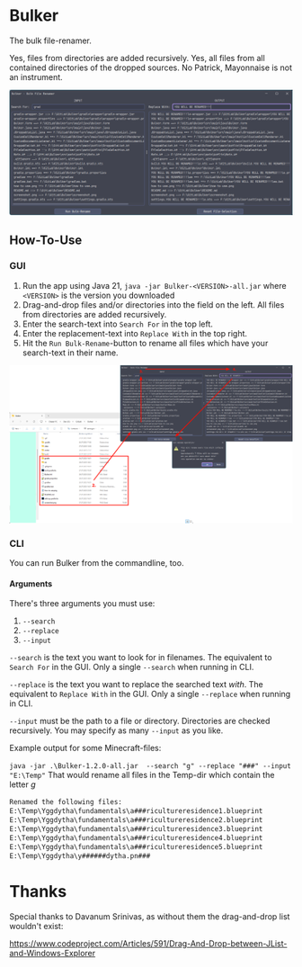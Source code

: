# Bulker

The bulk file-renamer.

Yes, files from directories are added recursively. Yes, all files from all contained directories of the dropped sources.
No Patrick, Mayonnaise is not an instrument.

![screenshot.png](screenshot.png)

## How-To-Use

### GUI

1. Run the app using Java 21, `java -jar Bulker-<VERSION>-all.jar` where `<VERSION>` is the version you downloaded
2. Drag-and-drop files and/or directories into the field on the left. All files from directories are added recursively.
3. Enter the search-text into `Search For` in the top left.
4. Enter the replacement-text into `Replace With` in the top right.
5. Hit the `Run Bulk-Rename`-button to rename all files which have your search-text in their name.

![how-to-use.png](how-to-use.png)

### CLI

You can run Bulker from the commandline, too.

#### Arguments

There's three arguments you must use:

1. `--search`
2. `--replace`
3. `--input`

`--search` is the text you want to look for in filenames. The equivalent to `Search For` in the GUI. Only a single `--search` when running in CLI.

`--replace` is the text you want to replace the searched text *with*. The equivalent to `Replace With` in the GUI. Only a single `--replace` when running in CLI.

`--input` must be the path to a file or directory. Directories are checked recursively. You may specify as many `--input` as you like.

Example output for some Minecraft-files:

`java -jar .\Bulker-1.2.0-all.jar  --search "g" --replace "###" --input "E:\Temp"`
That would rename all files in the Temp-dir which contain the letter *g*

```
Renamed the following files:
E:\Temp\Yggdytha\fundamentals\a###ricultureresidence1.blueprint
E:\Temp\Yggdytha\fundamentals\a###ricultureresidence2.blueprint
E:\Temp\Yggdytha\fundamentals\a###ricultureresidence3.blueprint
E:\Temp\Yggdytha\fundamentals\a###ricultureresidence4.blueprint
E:\Temp\Yggdytha\fundamentals\a###ricultureresidence5.blueprint
E:\Temp\Yggdytha\y######dytha.pn###
```

# Thanks

Special thanks to Davanum Srinivas, as without them the drag-and-drop list wouldn't exist:

https://www.codeproject.com/Articles/591/Drag-And-Drop-between-JList-and-Windows-Explorer